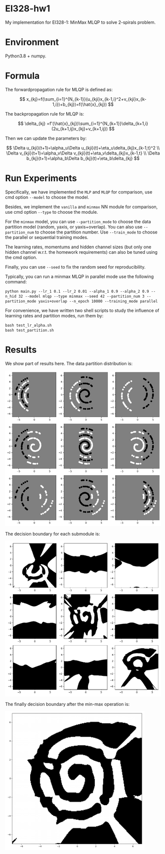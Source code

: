# EI328-hw1
My implementation for EI328-1: MinMax MLQP to solve 2-spirals problem.

# Environment
Python3.8 + numpy.

# Formula
The forwardpropagation rule for MLQP is defined as:

$$
x_{kj}=f(\sum_{i=1}^{N_{k-1}}(u_{kji}x_{k-1,i}^2+v_{kji}x_{k-1,i})+b_{kj})=f(\hat{x}_{kj})
$$

The backpropagation rule for MLQP is:

$$
\delta_{kj} =f'(\hat{x}_{kj})\sum_{i=1}^{N_{k+1}}\delta_{k+1,i}(2u_{k+1,ij}x_{kj}+v_{k+1,ij})
$$

Then we can update the parameters by:

$$
\Delta u_{kji}(t+1)=\alpha_u\Delta u_{kji}(t)+\eta_u\delta_{kj}x_{k-1,t}^2 \\
\Delta v_{kji}(t+1)=\alpha_v\Delta v_{kji}(t)+\eta_v\delta_{kj}x_{k-1,t} \\
\Delta b_{kj}(t+1)=\alpha_b\Delta b_{kj}(t)+\eta_b\delta_{kj}
$$

# Run Experiments
Specifically, we have implemented the `MLP` and `MLQP` for comparison, use cmd option `--model` to choose the model.

Besides, we implement the `vanilla` and `minmax` NN module for comparison, use cmd option `--type` to choose the module.

For the `minmax` model, you can use `--partition_mode` to choose the data partition model (random, yaxis, or yaxis+overlap). You can also use `--partition_num` to choose the partition number. Use `--train_mode` to choose the parallel or sequential training modes.

The learning rates, momentums and hidden channel sizes (but only one hidden channel w.r.t. the homework requirements) can also be tuned using the cmd option.

Finally, you can use `--seed` to fix the random seed for reproducibility.

Typically, you can run a minmax MLQP in parallel mode use the following command:
```shell
python main.py --lr_1 0.1 --lr_2 0.01 --alpha_1 0.9 --alpha_2 0.9 --n_hid 32 --model mlqp --type minmax --seed 42 --partition_num 3 --partition_mode yaxis+overlap --n_epoch 10000 --training_mode parallel
```

For convenience, we have written two shell scripts to study the influence of learning rates and partition modes, run them by:
```shell
bash test_lr_alpha.sh
bash test_partition.sh
```

# Results
We show part of results here. The data partition distribution is:

![data distribution](results/partition_data_distribution.png)

The decision boundary for each submodule is:

![minmaxmodule](results/mlqp_minmaxnet.png)

The finally decision boundary after the min-max operation is:

<img src="results/partition/mlqp_yaxis+overlap_3_maxgate.png" alt="maxgate" style="zoom:50%;" />
